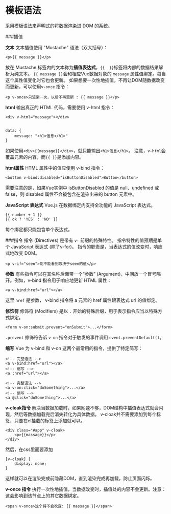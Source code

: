 模板语法
===================
采用模板语法来声明式的将数据渲染进 DOM 的系统。

###插值

**文本**
文本插值使用 "Mustache" 语法（双大括号）：

    <p>{{ message }}</p>
放在 Mustache 标签内的文本称为**插值表达式**，`{{  }}`标签将内部的数据结果解析为纯文本。
`{{ message }}`会和相应Vue数据对象的 `message` 属性值绑定。每当这个属性值变化时它也会更新。
如果想要一次性地插值，不再让DOM随数据改变而更新，可以使用`v-once` 指令：
```
<p v-once>只渲染一次，以后不再更新 : {{ message }}</p>
```

**html**
输出真正的 HTML 代码，需要使用 v-html 指令：

    <div v-html="message"></div>


    data: {
        message: "<h1>信息</h1>"
    }
如果使用`<div>{{message}}</div>`，就只能输出`<h1>信息</h1>`。
注意，`v-html`会覆盖元素的内容，而`{{ }}`是添加内容。

**html属性**
HTML 属性中的值应使用 v-bind 指令：

    <button v-bind:disabled="isButtonDisabled">Button</button>
需要注意的是，如果Vue实例中 isButtonDisabled 的值是 null、undefined 或 false，则 disabled 属性不会被包含在渲染出来的 button 元素中。

**JavaScript 表达式**
 Vue.js 在数据绑定内支持全功能的 JavaScript 表达式。

    {{ number + 1 }}
    {{ ok ? 'YES' : 'NO' }}
每个绑定都只能包含单个表达式。

###指令
指令 (Directives) 是带有 `v-` 前缀的特殊特性。
指令特性的值预期是单个 JavaScript 表达式 (除了v-for)。
指令的职责是，当表达式的值改变时，响应式地改变 DOM。
```
<p v-if="seen">能不能看到取决于seen的值</p>
```

**参数**
有些指令可以在其名称后面带一个“参数” (Argument)，中间放一个冒号隔开。例如，v-bind 指令用于响应地更新 HTML 属性：

    <a v-bind:href="url"></a>
这里 `href` 是参数， v-bind 指令将 a 元素的 href 属性跟表达式 url 的值绑定。

**修饰符**
修饰符 (Modifiers) 是以 `.` 开始的特殊后缀，用于表示指令应当以特殊方式绑定。

    <form v-on:submit.prevent="onSubmit">...</form>
`.prevent` 修饰符告诉 `v-on` 指令对于触发的事件调用 `event.preventDefault()`。

**缩写**
Vue 为 v-bind 和 v-on 这两个最常用的指令，提供了特定简写：

    <!-- 完整语法 -->
    <a v-bind:href="url"></a>
    <!-- 缩写 -->
    <a :href="url"></a>

    <!-- 完整语法 -->
    <a v-on:click="doSomething">...</a>
    <!-- 缩写 -->
    <a @click="doSomething">...</a>

**v-cloak指令**
解决当数据加载时，如果网速不够，DOM结构中插值表达式就会闪现，然后等数据加载完后消失转化为具体数据。
v-cloak并不需要添加到每个标签，只要在el挂载的标签上添加就可以。

    <div class="#app" v-cloak>
        <p>{{massage}}</p>
    </div>
然后，在css里面要添加

    [v-cloak] {
        display: none;
    }
这样就可以在渲染完成前隐藏DOM，直到渲染完成再加载，防止页面闪烁。

 **v-once 指令**
执行一次性地插值，当数据改变时，插值处的内容不会更新。注意：这会影响到该节点上的其它数据绑定。

    <span v-once>这个将不会改变: {{ massage }}</span>

